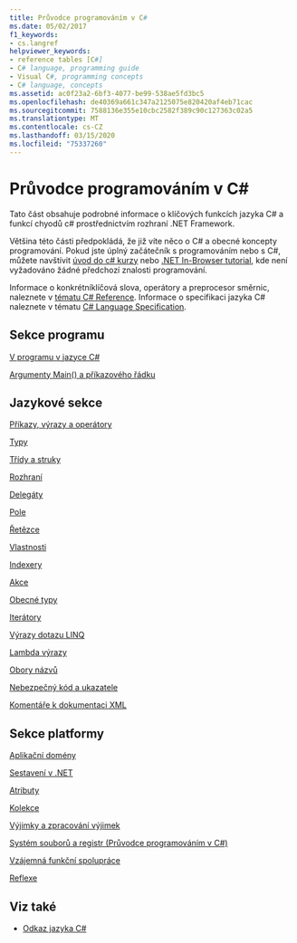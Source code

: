 ```yaml
---
title: Průvodce programováním v C#
ms.date: 05/02/2017
f1_keywords:
- cs.langref
helpviewer_keywords:
- reference tables [C#]
- C# language, programming guide
- Visual C#, programming concepts
- C# language, concepts
ms.assetid: ac0f23a2-6bf3-4077-be99-538ae5fd3bc5
ms.openlocfilehash: de40369a661c347a2125075e820420af4eb71cac
ms.sourcegitcommit: 7588136e355e10cbc2582f389c90c127363c02a5
ms.translationtype: MT
ms.contentlocale: cs-CZ
ms.lasthandoff: 03/15/2020
ms.locfileid: "75337260"
---
```

# <a name="c-programming-guide"></a>Průvodce programováním v C#

Tato část obsahuje podrobné informace o klíčových funkcích jazyka C# a funkcí chyodů c# prostřednictvím rozhraní .NET Framework.  
  
 Většina této části předpokládá, že již víte něco o C# a obecné koncepty programování. Pokud jste úplný začátečník s programováním nebo s C#, můžete navštívit [úvod do c# kurzy](../tutorials/intro-to-csharp/index.md) nebo [.NET In-Browser tutorial](https://dotnet.microsoft.com/learn/dotnet/in-browser-tutorial/1), kde není vyžadováno žádné předchozí znalosti programování.  
  
 Informace o konkrétníklíčová slova, operátory a preprocesor směrnic, naleznete v [tématu C# Reference](../language-reference/index.md). Informace o specifikaci jazyka C# naleznete v tématu [C# Language Specification](/dotnet/csharp/language-reference/language-specification/introduction).  
  
## <a name="program-sections"></a>Sekce programu

[V programu v jazyce C#](./inside-a-program/index.md)  
  
[Argumenty Main() a příkazového řádku](./main-and-command-args/index.md)  

## <a name="language-sections"></a>Jazykové sekce

[Příkazy, výrazy a operátory](./statements-expressions-operators/index.md)  

 [Typy](./types/index.md)  

 [Třídy a struky](./classes-and-structs/index.md)  
  
 [Rozhraní](./interfaces/index.md)  

 [Delegáty](./delegates/index.md)  

 [Pole](./arrays/index.md)  
  
 [Řetězce](./strings/index.md)  
  
 [Vlastnosti](./classes-and-structs/properties.md)  
  
 [Indexery](./indexers/index.md)  
  
 [Akce](./events/index.md)  
  
 [Obecné typy](./generics/index.md)  
  
 [Iterátory](./concepts/iterators.md)
  
 [Výrazy dotazu LINQ](../linq/index.md)  
  
 [Lambda výrazy](./statements-expressions-operators/lambda-expressions.md)  
  
 [Obory názvů](./namespaces/index.md)  
  
 [Nebezpečný kód a ukazatele](./unsafe-code-pointers/index.md)  
  
 [Komentáře k dokumentaci XML](./xmldoc/index.md)  
  
## <a name="platform-sections"></a>Sekce platformy

 [Aplikační domény](../../framework/app-domains/application-domains.md)  
  
 [Sestavení v .NET](../../standard/assembly/index.md)  
  
 [Atributy](./concepts/attributes/index.md)  
  
 [Kolekce](./concepts/collections.md)  
  
 [Výjimky a zpracování výjimek](./exceptions/index.md)  
  
 [Systém souborů a registr (Průvodce programováním v C#)](./file-system/index.md)  
  
 [Vzájemná funkční spolupráce](./interop/index.md)  
  
 [Reflexe](./concepts/reflection.md)  
  
## <a name="see-also"></a>Viz také

- [Odkaz jazyka C#](../language-reference/index.md)

